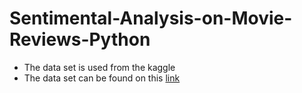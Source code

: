 # Sentimental-Analysis-on-Movie-Reviews-Python

* The data set is used from the kaggle 
* The data set can be found on this [link](https://www.kaggle.com/nltkdata/movie-review)
